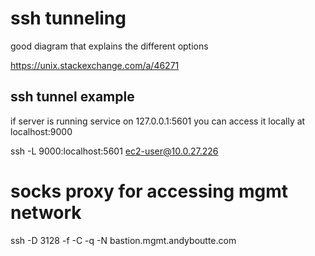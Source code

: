
# ssh tunneling

good diagram that explains the different options

https://unix.stackexchange.com/a/46271

## ssh tunnel example

if server is running service on 127.0.0.1:5601 you can access it locally at localhost:9000
    
ssh -L 9000:localhost:5601 ec2-user@10.0.27.226

# socks proxy for accessing mgmt network

ssh -D 3128 -f -C -q -N bastion.mgmt.andyboutte.com